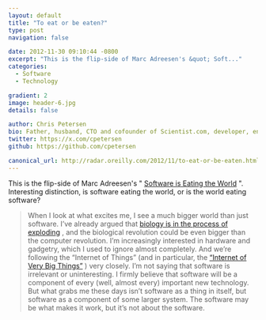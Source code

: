 ```yaml
---
layout: default
title: "To eat or be eaten?"
type: post
navigation: false

date: 2012-11-30 09:10:44 -0800
excerpt: "This is the flip-side of Marc Adreesen's &quot; Soft..."
categories:
  - Software
  - Technology

gradient: 2
image: header-6.jpg
details: false

author: Chris Petersen
bio: Father, husband, CTO and cofounder of Scientist.com, developer, entrepreneur and technologist.
twitter: https://x.com/cpetersen
github: https://github.com/cpetersen

canonical_url: http://radar.oreilly.com/2012/11/to-eat-or-be-eaten.html
---
```



This is the flip-side of Marc Adreesen's " [Software is Eating the World](http://online.wsj.com/article/SB10001424053111903480904576512250915629460.html) ". Interesting distinction, is software eating the world, or is the world eating software?

 > When I look at what excites me, I see a much bigger world than just software. I’ve already argued that [biology is in the process of exploding](http://radar.oreilly.com/2012/10/biohacking.html) , and the biological revolution could be even bigger than the computer revolution. I’m increasingly interested in hardware and gadgetry, which I used to ignore almost completely. And we’re following the “Internet of Things” (and in particular, the [“Internet of Very Big Things”](http://radar.oreilly.com/2012/10/investigating-the-industrial-internet.html) ) very closely. I’m not saying that software is irrelevant or uninteresting. I firmly believe that software will be a component of every (well, almost every) important new technology. But what grabs me these days isn’t software as a thing in itself, but software as a component of some larger system. The software may be what makes it work, but it’s not about the software.

